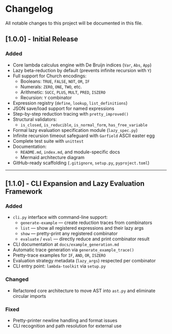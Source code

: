 # Changelog

All notable changes to this project will be documented in this file.

## [1.0.0] - Initial Release

### Added
- Core lambda calculus engine with De Bruijn indices (`Var`, `Abs`, `App`)
- Lazy beta-reduction by default (prevents infinite recursion with `Y`)
- Full support for Church encodings:
  - Booleans: `TRUE`, `FALSE`, `NOT`, `OR`, `IF`
  - Numerals: `ZERO`, `ONE`, `TWO`, etc.
  - Arithmetic: `SUCC`, `PLUS`, `MULT`, `PRED`, `ISZERO`
  - Recursion: `Y` combinator
- Expression registry (`define`, `lookup`, `list_definitions`)
- JSON save/load support for named expressions
- Step-by-step reduction tracing with `pretty_improved()`
- Structural validators:
  - `is_closed`, `is_reducible`, `is_normal_form`, `has_free_variable`
- Formal lazy evaluation specification module (`lazy_spec.py`)
- Infinite recursion timeout safeguard with `Garfield` ASCII easter egg
- Complete test suite with `unittest`
- Documentation:
  - `README.md`, `index.md`, and module-specific docs
  - Mermaid architecture diagram
- GitHub-ready scaffolding (`.gitignore`, `setup.py`, `pyproject.toml`)

---


## [1.1.0] - CLI Expansion and Lazy Evaluation Framework

### Added
- `cli.py` interface with command-line support:
  - `generate-example` — create reduction traces from combinators
  - `list` — show all registered expressions and their lazy args
  - `show` — pretty-print any registered combinator
  - `evaluate` / `eval` — directly reduce and print combinator result
- CLI documentation at `docs/example_generation.md`
- Automatic trace generation via `generate_example_trace()`
- Pretty-trace examples for `IF`, `AND`, `OR`, `ISZERO`
- Evaluation strategy metadata (`lazy_args`) respected per combinator
- CLI entry point: `lambda-toolkit` via `setup.py`

### Changed
- Refactored core architecture to move AST into `ast.py` and eliminate circular imports

### Fixed
- Pretty-printer newline handling and format issues
- CLI recognition and path resolution for external use

